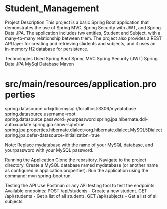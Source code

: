 # Student_Management

Project Description
This project is a basic Spring Boot application that demonstrates the use of Spring MVC, Spring Security with JWT, and Spring Data JPA. The application includes two entities, Student and Subject, with a many-to-many relationship between them. The project also provides a REST API layer for creating and retrieving students and subjects, and it uses an in-memory H2 database for persistence.

Technologies Used
Spring Boot
Spring MVC
Spring Security (JWT)
Spring Data JPA
MySql Database
Maven
# src/main/resources/application.properties
spring.datasource.url=jdbc:mysql://localhost:3306/mydatabase
spring.datasource.username=root
spring.datasource.password=yourpassword
spring.jpa.hibernate.ddl-auto=update
spring.jpa.show-sql=true
spring.jpa.properties.hibernate.dialect=org.hibernate.dialect.MySQL5Dialect
spring.jpa.defer-datasource-initialization=true

Note: Replace mydatabase with the name of your MySQL database, and yourpassword with your MySQL password.


Running the Application
Clone the repository.
Navigate to the project directory.
Create a MySQL database named mydatabase (or another name as configured in application.properties).
Run the application using the command: mvn spring-boot:run.

Testing the API
Use Postman or any API testing tool to test the endpoints.
Available endpoints:
POST /api/students - Create a new student.
GET /api/students - Get a list of all students.
GET /api/subjects - Get a list of all subjects.
